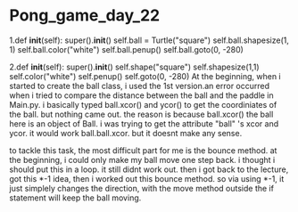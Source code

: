 # Pong_game_day_22
1.def __init__(self):
        super().__init__()
        self.ball = Turtle("square")
        self.ball.shapesize(1, 1)
        self.ball.color("white")
        self.ball.penup()
        self.ball.goto(0, -280)

2.def __init__(self):
        super().__init__()
        self.shape("square")
        self.shapesize(1,1)
        self.color("white")
        self.penup()
        self.goto(0, -280)
At the beginning, when i started  to create the ball class, i used the 1st version.an error occurred when i tried to compare the distance
between the ball and the paddle in Main.py. i basically typed ball.xcor() and ycor() to get the coordiniates of the ball. but nothing came out.
the reason is because ball.xcor() the ball here is an object of Ball. i was trying to get the attribute "ball" 's xcor and ycor.
it would work ball.ball.xcor. but it doesnt make any sense. 

to tackle this task, the most difficult part for me is the bounce method. at the beginning, i could only make my ball move one step back. i thought
i should put this in a loop. it still didnt work out. then i got back to the lecture, got this *-1 idea, then i worked out this bounce method.
so via using *-1, it just simplely changes the direction, with the move method outside the if statement will keep the ball moving.
